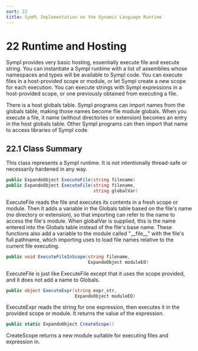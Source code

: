 ```yaml
---
sort: 22
title: SymPL Implementation on the Dynamic Language Runtime
---
```


# 22 Runtime and Hosting

Sympl provides very basic hosting, essentially execute file and execute string. You can instantiate a Sympl runtime with a list of assemblies whose namespaces and types will be available to Sympl code. You can execute files in a host-provided scope or module, or let Sympl create a new scope for each execution. You can execute strings with Sympl expressions in a host-provided scope, or one previously obtained from executing a file.

There is a host globals table. Sympl programs can import names from the globals table, making those names become file module globals. When you execute a file, it name (without directories or extension) becomes an entry in the host globals table. Other Sympl programs can then import that name to access libraries of Sympl code.

<h2 id="class-summary">22.1 Class Summary</h2>

This class represents a Sympl runtime. It is not intentionally thread-safe or necessarily hardened in any way.

``` csharp
public ExpandoObject ExecuteFile(string filename)
public ExpandoObject ExecuteFile(string filename,
                                 string globalVar)
```

ExecuteFile reads the file and executes its contents in a fresh scope or module. Then it adds a variable in the Globals table based on the file's name (no directory or extension), so that importing can refer to the name to access the file's module. When globalVar is supplied, this is the name entered into the Globals table instead of the file's base name. These functions also add a variable to the module called "\_\_file\_\_" with the file's full pathname, which importing uses to load file names relative to the current file executing.

``` csharp
public void ExecuteFileInScope(string filename,
                               ExpandoObject moduleEO)
```

ExecuteFile is just like ExecuteFile except that it uses the scope provided, and it does not add a name to Globals.

``` csharp
public object ExecuteExpr(string expr_str,
                          ExpandoObject moduleEO)
```

ExecuteExpr reads the string for one expression, then executes it in the provided scope or module. It returns the value of the expression.

``` csharp
public static ExpandoObject CreateScope()
```

CreateScope returns a new module suitable for executing files and expression in.
